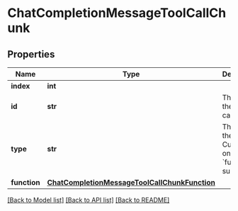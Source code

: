 # ChatCompletionMessageToolCallChunk

## Properties
Name | Type | Description | Notes
------------ | ------------- | ------------- | -------------
**index** | **int** |  | 
**id** | **str** | The ID of the tool call. | [optional] 
**type** | **str** | The type of the tool. Currently, only &#x60;function&#x60; is supported. | [optional] 
**function** | [**ChatCompletionMessageToolCallChunkFunction**](ChatCompletionMessageToolCallChunkFunction.md) |  | [optional] 

[[Back to Model list]](../README.md#documentation-for-models) [[Back to API list]](../README.md#documentation-for-api-endpoints) [[Back to README]](../README.md)

